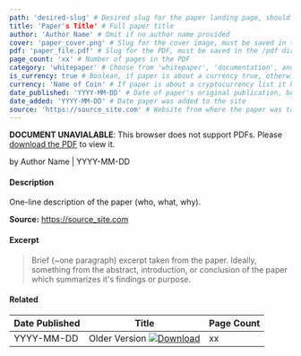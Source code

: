 ```yaml
---
path: 'desired-slug' # Desired slug for the paper landing page, should be based on the paper title and similar to the markdown file name
title: 'Paper's Title' # Full paper title
author: 'Author Name' # Omit if no author name provided
cover: 'paper_cover.png' # Slug for the cover image, must be saved in the /covers directory at the site root
pdf: 'paper_file.pdf' # Slug for the PDF, must be saved in the /pdf directory at the site root
page_count: 'xx' # Number of pages in the PDF
category: 'whitepaper' # Choose from 'whitepaper', 'documentation', and 'research'
is_currency: true # Boolean, if paper is about a currency true, otherwise false
currency: 'Name of Coin' # If paper is about a cryptocurrency list it here, otherwise omit
date_published: 'YYYY-MM-DD' # Date of paper's original publication, be precise as possible, if no date know put unknown
date_added: 'YYYY-MM-DD' # Date paper was added to the site
source: 'https://source_site.com' # Website from where the paper was taken
---
```


<object class="pdf_embed" data="/pdf/paper_file.pdf" type="application/pdf" width="100%" height="100%">
   <p><b>DOCUMENT UNAVIALABLE</b>: This browser does not support PDFs. Please <a href="/pdf/paper_file.pdf">download the PDF</a> to view it.</p>
</object>

by Author Name | YYYY-MM-DD

#### Description
One-line description of the paper (who, what, why).

**Source:** https://source_site.com

#### Excerpt
> Brief (~one paragraph) excerpt taken from the paper. Ideally, something from the abstract, introduction, or conclusion of the paper which summarizes it's findings or purpose.

#### Related
Date Published | Title                                                                          | Page Count
---------------|--------------------------------------------------------------------------------|------------
YYYY-MM-DD     | Older Version [![Download](/assets/download_cloud.svg)](/pdf/paper_file_2.pdf) | xx
